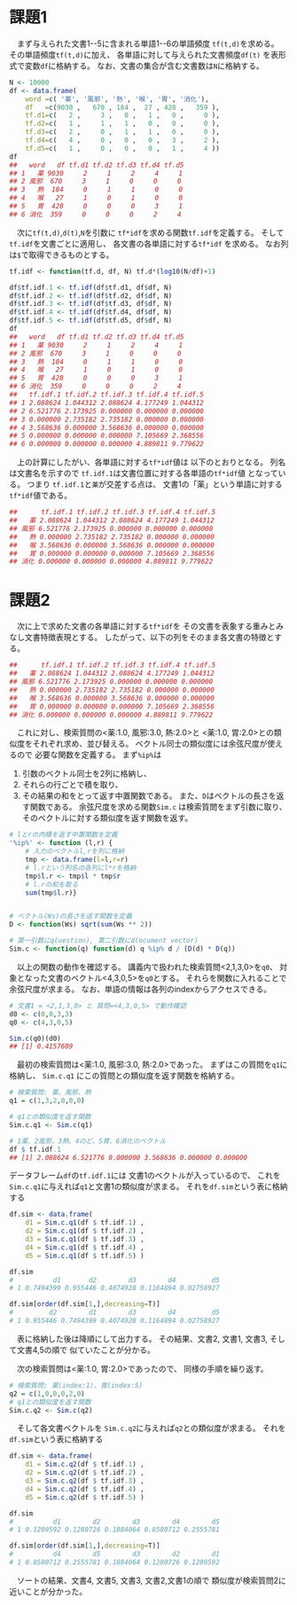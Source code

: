 # 課題1

　まず与えられた文書1--5に含まれる単語1--6の単語頻度
`tf(t,d)`を求める。
その単語頻度`tf(t,d)`に加え、
各単語に対して与えられた文書頻度`df(t)` を表形式で変数`df`に格納する。
なお、文書の集合が含む文書数は`N`に格納する。

```r
N <- 10000
df <- data.frame(
    word =c( '薬', '風邪', '熱', '喉', '胃', '消化'),
    df   =c(9030 ,   670 , 184 ,  27 , 428 ,   359 ),
    tf.d1=c(   2 ,     3 ,   0 ,   1 ,   0 ,     0 ),
    tf.d2=c(   1 ,     1 ,   1 ,   0 ,   0 ,     0 ),
    tf.d3=c(   2 ,     0 ,   1 ,   1 ,   0 ,     0 ),
    tf.d4=c(   4 ,     0 ,   0 ,   0 ,   3 ,     2 ),
    tf.d5=c(   1 ,     0 ,   0 ,   0 ,   1 ,     4 ))
df
##   word   df tf.d1 tf.d2 tf.d3 tf.d4 tf.d5
## 1   薬 9030     2     1     2     4     1
## 2 風邪  670     3     1     0     0     0
## 3   熱  184     0     1     1     0     0
## 4   喉   27     1     0     1     0     0
## 5   胃  428     0     0     0     3     1
## 6 消化  359     0     0     0     2     4
```

　次に`tf(t,d)`,`d(t)`,`N`を引数に
`tf*idf`を求める関数`tf.idf`を定義する。
そして`tf.idf`を文書ごとに適用し、 
各文書の各単語に対する`tf*idf` を求める。
なお列は`$`で取得できるものとする。

```r
tf.idf <- function(tf.d, df, N) tf.d*(log10(N/df)+1)

df$tf.idf.1 <- tf.idf(df$tf.d1, df$df, N)
df$tf.idf.2 <- tf.idf(df$tf.d2, df$df, N)
df$tf.idf.3 <- tf.idf(df$tf.d3, df$df, N)
df$tf.idf.4 <- tf.idf(df$tf.d4, df$df, N)
df$tf.idf.5 <- tf.idf(df$tf.d5, df$df, N)
df
##   word   df tf.d1 tf.d2 tf.d3 tf.d4 tf.d5
## 1   薬 9030     2     1     2     4     1
## 2 風邪  670     3     1     0     0     0
## 3   熱  184     0     1     1     0     0
## 4   喉   27     1     0     1     0     0
## 5   胃  428     0     0     0     3     1
## 6 消化  359     0     0     0     2     4
##   tf.idf.1 tf.idf.2 tf.idf.3 tf.idf.4 tf.idf.5
## 1 2.088624 1.044312 2.088624 4.177249 1.044312
## 2 6.521776 2.173925 0.000000 0.000000 0.000000
## 3 0.000000 2.735182 2.735182 0.000000 0.000000
## 4 3.568636 0.000000 3.568636 0.000000 0.000000
## 5 0.000000 0.000000 0.000000 7.105669 2.368556
## 6 0.000000 0.000000 0.000000 4.889811 9.779622
```

　上の計算にしたがい、各単語に対する`tf*idf`値は
以下のとおりとなる。
列名は文書名を示すので
`tf.idf.1`は文書位置に対する各単語の`tf*idf`値
となっている。
つまり `tf.idf.1`と`薬`が交差する点は、
文書1の「薬」という単語に対する
`tf*idf`値である。

```r
##      tf.idf.1 tf.idf.2 tf.idf.3 tf.idf.4 tf.idf.5
##   薬 2.088624 1.044312 2.088624 4.177249 1.044312
## 風邪 6.521776 2.173925 0.000000 0.000000 0.000000
##   熱 0.000000 2.735182 2.735182 0.000000 0.000000
##   喉 3.568636 0.000000 3.568636 0.000000 0.000000
##   胃 0.000000 0.000000 0.000000 7.105669 2.368556
## 消化 0.000000 0.000000 0.000000 4.889811 9.779622
```

# 課題2

　次に上で求めた文書の各単語に対する`tf*idf`を
その文書を表象する重みとみなし文書特徴表現とする。
したがって、以下の列をそのまま各文書の特徴とする。

```r
##      tf.idf.1 tf.idf.2 tf.idf.3 tf.idf.4 tf.idf.5
##   薬 2.088624 1.044312 2.088624 4.177249 1.044312
## 風邪 6.521776 2.173925 0.000000 0.000000 0.000000
##   熱 0.000000 2.735182 2.735182 0.000000 0.000000
##   喉 3.568636 0.000000 3.568636 0.000000 0.000000
##   胃 0.000000 0.000000 0.000000 7.105669 2.368556
## 消化 0.000000 0.000000 0.000000 4.889811 9.779622
```

　これに対し、検索質問の<薬:1.0, 風邪:3.0, 熱:2.0>と
<薬:1.0, 胃:2.0>との類似度をそれぞれ求め、並び替える。
ベクトル同士の類似度には余弦尺度が使えるので
必要な関数を定義する。
まず`%ip%`は
1. 引数のベクトル同士を2列に格納し、 
2. それらの行ごとで積を取り、
3. その結果の和をとって返す中置関数である。
また、`D`はベクトルの長さを返す関数である。
余弦尺度を求める関数`Sim.c`
は検索質問をまず引数に取り、
そのベクトルに対する類似度を返す関数を返す。

```r
# lとrの内積を返す中置関数を定義
'%ip%' <- function (l,r) {
    # 入力のベクトルl,rを列に格納
    tmp <- data.frame(l=l,r=r)
    # l.rという列名の各列にl*rを格納
    tmp$l.r <- tmp$l * tmp$r 
    # l.rの和を取る
    sum(tmp$l.r)}


# ベクトル(Ws)の長さを返す関数を定義
D <- function(Ws) sqrt(sum(Ws ** 2))

# 第一引数にq(uestion), 第二引数にd(ocument vector)
Sim.c <- function(q) function(d) q %ip% d / (D(d) * D(q))
```

　以上の関数の動作を確認する。
講義内で扱われた検索質問<2,1,3,0>を`q0`、
対象となった文書のベクトル<4,3,0,5>を`q0`とする。
それらを関数に入れることで余弦尺度が求まる。
なお、単語の情報は各列のindexからアクセスできる。

```r
# 文書1 = <2,1,3,0> と 質問=<4,3,0,5> で動作確認
d0 <- c(0,0,3,3) 
q0 <- c(4,3,0,5)

Sim.c(q0)(d0)
## [1] 0.4157609
```

　最初の検索質問は<薬:1.0, 風邪:3.0, 熱:2.0>であった。
まずはこの質問を`q1`に格納し、
`Sim.c.q1` にこの質問との類似度を返す関数を格納する。

```r
# 検索質問: 薬、風邪、熱
q1 = c(1,3,2,0,0,0)

# q1との類似度を返す関数
Sim.c.q1 <- Sim.c(q1)

# 1薬、2風邪、3熱、4のど、5胃、6消化のベクトル
df $ tf.idf.1 
## [1] 2.088624 6.521776 0.000000 3.568636 0.000000 0.000000
```

データフレーム`df`の`tf.idf.1`には
文書1のベクトルが入っているので、
これを`Sim.c.q1`に与えれば`q1`と文書1の類似度が求まる。
それを`df.sim`という表に格納する

```r
df.sim <- data.frame(
    d1 = Sim.c.q1(df $ tf.idf.1) ,
    d2 = Sim.c.q1(df $ tf.idf.2) ,
    d3 = Sim.c.q1(df $ tf.idf.3) ,
    d4 = Sim.c.q1(df $ tf.idf.4) ,
    d5 = Sim.c.q1(df $ tf.idf.5) )

df.sim
#          d1       d2        d3        d4         d5
# 1 0.7494399 0.955446 0.4074928 0.1164894 0.02758927

df.sim[order(df.sim[1,],decreasing=T)]
#         d2        d1        d3        d4         d5
# 1 0.955446 0.7494399 0.4074928 0.1164894 0.02758927
```

　表に格納した後は降順にして出力する。
その結果、文書2, 文書1, 文書3, そして文書4,5の順で
似ていたことが分かる。

　次の検索質問は<薬:1.0, 胃:2.0>であったので、
同様の手順を繰り返す。

```r
# 検索質問: 薬(index:1)、胃(index:5)
q2 = c(1,0,0,0,2,0)
# q1との類似度を返す関数
Sim.c.q2 <- Sim.c(q2)
```

　そして各文書ベクトルを
`Sim.c.q2`に与えれば`q2`との類似度が求まる。
それを`df.sim`という表に格納する

```r
df.sim <- data.frame(
    d1 = Sim.c.q2(df $ tf.idf.1) ,
    d2 = Sim.c.q2(df $ tf.idf.2) ,
    d3 = Sim.c.q2(df $ tf.idf.3) ,
    d4 = Sim.c.q2(df $ tf.idf.4) ,
    d5 = Sim.c.q2(df $ tf.idf.5) )

df.sim
#          d1        d2        d3        d4        d5
# 1 0.1209592 0.1280726 0.1884064 0.8580712 0.2555781

df.sim[order(df.sim[1,],decreasing=T)]
#          d4        d5        d3        d2        d1
# 1 0.8580712 0.2555781 0.1884064 0.1280726 0.1209592
```

　ソートの結果、文書4, 文書5, 文書3, 文書2,文書1の順で
類似度が検索質問2に近いことが分かった。
